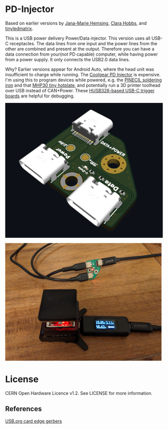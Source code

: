 # PD-Injector 

Based on earlier versions by [Jana-Marie Hemsing](https://github.com/Jana-Marie/PD-Injector), [Clara Hobbs](https://git.clarahobbs.com/pd-buddy/pd-buddy-wye), and [tinyledmatrix](https://github.com/tinyledmatrix/PD-Injector-SMD).

This is a USB power delivery Power/Data injector. This version uses all USB-C receptacles. The data lines from one input and the power lines from the other are combined and present at the output. Therefore you can have a data connection from your(not PD capable) computer, while having power from a power supply. It only connects the USB2.0 data lines.

Why? Earlier versions appear for Android Auto, where the head unit was insufficient to charge while running. The [Coolgear PD Injector](https://www.coolgear.com/product/usb-c-usb-b-power-delivery-adapter-wmounting-kit) is expensive. I'm using this to program devices while powered, e.g. the [PINECIL soldering iron](https://wiki.pine64.org/wiki/Pinecil_Power_Supplies) and that [MHP30 tiny hotplate](https://www.adafruit.com/product/4948), and potentially run a 3D printer toolhead over USB instead of CAN+Power. These [HUSB328-based USB-C trigger boards](https://www.amazon.com/Coolgear-Delivery-Injector-Type-C-Device/dp/B075F6BD4Y/) are helpful for debugging. 

![PD-Injector screenshot](doc/image.png)

<img src="doc/PXL_20230313_023249652.jpg" alt="PD-Injector photo" width="500px">

[//]: # (Connecting two devices with USB Type C receptacles with a USB Type C cable is the intended use. But if one receptacle isn't a device but a passive board, that's a problem.)

# License
CERN Open Hardware Licence v1.2.  See LICENSE for more information.

## References
[USB.org card edge gerbers](https://www.usb.org/document-library/usb-type-c-cable-assembly-signal-integrity-test-fixture-gerber-files)